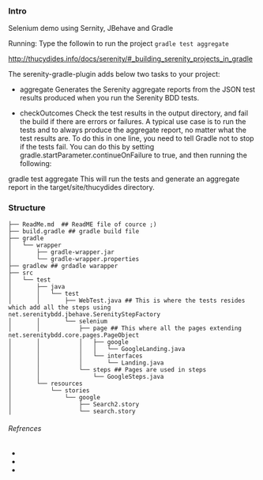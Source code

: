 ### Intro
Selenium demo using Sernity, JBehave and Gradle

Running:
Type the followin to run the project
`gradle test aggregate`

http://thucydides.info/docs/serenity/#_building_serenity_projects_in_gradle

The serenity-gradle-plugin adds below two tasks to your project:

* aggregate
Generates the Serenity aggregate reports from the JSON test results produced when you run the Serenity BDD tests.

* checkOutcomes
Check the test results in the output directory, and fail the build if there are errors or failures.
A typical use case is to run the tests and to always produce the aggregate report, no matter what the test results are. To do this in one line, you need to tell Gradle not to stop if the tests fail. You can do this by setting gradle.startParameter.continueOnFailure to true, and then running the following:

gradle test aggregate
This will run the tests and generate an aggregate report in the target/site/thucydides directory.

### Structure

```
├── ReadMe.md  ## ReadME file of cource ;)
├── build.gradle ## gradle build file 
├── gradle
│   └── wrapper
│       ├── gradle-wrapper.jar
│       └── gradle-wrapper.properties
├── gradlew ## grdadle warapper
├── src
│   └── test
│       ├── java
│       │   └── test
│       │       ├── WebTest.java ## This is where the tests resides which add all the steps using net.serenitybdd.jbehave.SerenityStepFactory
│       │       └── selenium
│       │           ├── page ## This where all the pages extending net.serenitybdd.core.pages.PageObject
│       │           │   ├── google
│       │           │   │   └── GoogleLanding.java
│       │           │   └── interfaces
│       │           │       └── Landing.java
│       │           └── steps ## Pages are used in steps 
│       │               └── GoogleSteps.java
│       └── resources
│           └── stories
│               └── google
│                   ├── Search2.story
│                   └── search.story
```

###### Refrences

* [jbehave]: http://jbehave.org/
* [gradle]: http://gradle.org/ 
* [serenity]: http://thucydides.info/docs/serenity/#first-steps
